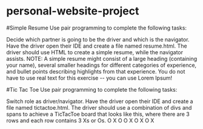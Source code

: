 # personal-website-project

#Simple Resume
Use pair programming to complete the following tasks: 

Decide which partner is going to be the driver and which is the navigator. 
Have the driver open their IDE and create a file named resume.html.
The driver should use HTML to create a simple resume, while the navigator assists.
NOTE: A simple resume might consist of a large heading (containing your name), several smaller headings for different categories of experience, and bullet points describing highlights from that experience. You do not have to use real text for this exercise -- you can use Lorem Ipsum!



#Tic Tac Toe
Use pair programming to complete the following tasks: 

Switch role as driver/navigator.
Have the driver open their IDE and create a file named tictactoe.html.
The driver should use a combination of divs and spans to achieve a TicTacToe board that looks like this, where there are 3 rows and each row contains 3 Xs or Os.
    O X O
    O X O
    X O X
